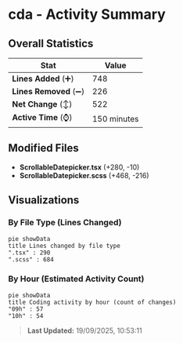 # cda - Activity Summary 

## Overall Statistics

| Stat                   | Value                                                             |
| ---------------------- | ----------------------------------------------------------------- |
| **Lines Added** (➕)   | 748                                          |
| **Lines Removed** (➖) | 226                                        |
| **Net Change** (↕)    | 522                |
| **Active Time** (⌚)   | 150 minutes |


## Modified Files
- **ScrollableDatepicker.tsx** (+280, -10)
- **ScrollableDatepicker.scss** (+468, -216)

## Visualizations

### By File Type (Lines Changed)

```mermaid
pie showData
title Lines changed by file type
".tsx" : 290
".scss" : 684
```

### By Hour (Estimated Activity Count)

```mermaid
pie showData
title Coding activity by hour (count of changes)
"09h" : 57
"10h" : 54
```


> **Last Updated:** 19/09/2025, 10:53:11